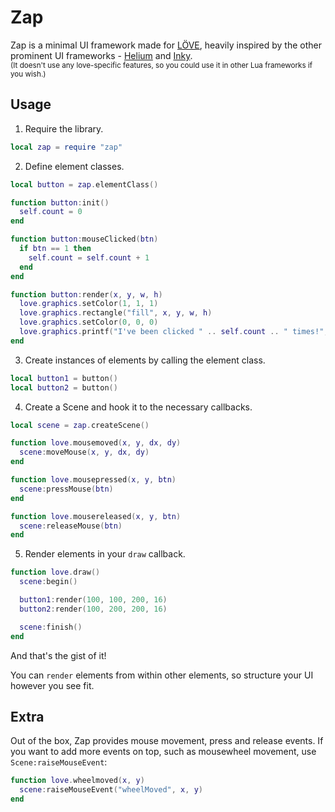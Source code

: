# Zap

Zap is a minimal UI framework made for [LÖVE](https://love2d.org/), heavily inspired by the other prominent UI frameworks - [Helium](https://github.com/qeffects/helium) and [Inky](https://github.com/Keyslam/Inky).  
<sub>(It doesn't use any love-specific features, so you could use it in other Lua frameworks if you wish.)</sub>

## Usage

1. Require the library.

```lua
local zap = require "zap"
```

2. Define element classes.

```lua
local button = zap.elementClass()

function button:init()
  self.count = 0
end

function button:mouseClicked(btn)
  if btn == 1 then
    self.count = self.count + 1
  end
end

function button:render(x, y, w, h)
  love.graphics.setColor(1, 1, 1)
  love.graphics.rectangle("fill", x, y, w, h)
  love.graphics.setColor(0, 0, 0)
  love.graphics.printf("I've been clicked " .. self.count .. " times!", x, y, w, "center")
end
```

3. Create instances of elements by calling the element class.

```lua
local button1 = button()
local button2 = button()
```

4. Create a Scene and hook it to the necessary callbacks.

```lua
local scene = zap.createScene()

function love.mousemoved(x, y, dx, dy)
  scene:moveMouse(x, y, dx, dy)
end

function love.mousepressed(x, y, btn)
  scene:pressMouse(btn)
end

function love.mousereleased(x, y, btn)
  scene:releaseMouse(btn)
end
```

5. Render elements in your `draw` callback.

```lua
function love.draw()
  scene:begin()

  button1:render(100, 100, 200, 16)
  button2:render(100, 200, 200, 16)

  scene:finish()
end
```

And that's the gist of it!

You can `render` elements from within other elements, so structure your UI however you see fit.

## Extra

Out of the box, Zap provides mouse movement, press and release events. If you want to add more events on top, such as mousewheel movement, use `Scene:raiseMouseEvent`:

```lua
function love.wheelmoved(x, y)
  scene:raiseMouseEvent("wheelMoved", x, y)
end
```
